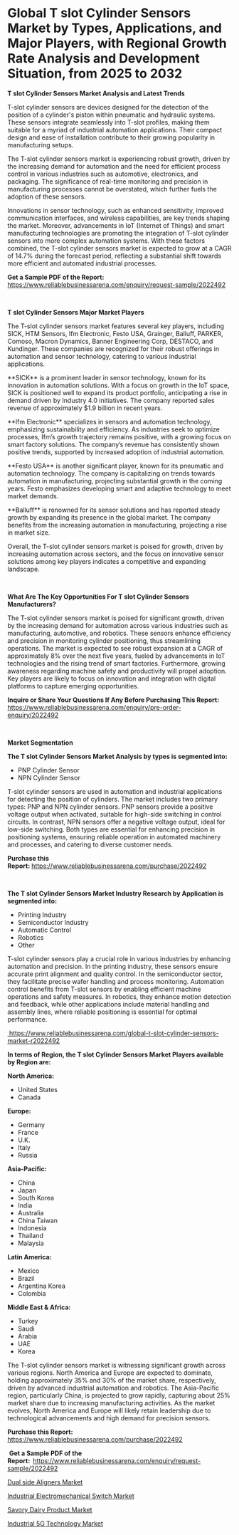 <p><h1>Global T slot Cylinder Sensors Market by Types, Applications, and Major Players, with Regional Growth Rate Analysis and Development Situation, from 2025 to 2032</h1></p><p><strong>T slot Cylinder Sensors Market Analysis and Latest Trends</strong></p>
<p><p>T-slot cylinder sensors are devices designed for the detection of the position of a cylinder's piston within pneumatic and hydraulic systems. These sensors integrate seamlessly into T-slot profiles, making them suitable for a myriad of industrial automation applications. Their compact design and ease of installation contribute to their growing popularity in manufacturing setups.</p><p>The T-slot cylinder sensors market is experiencing robust growth, driven by the increasing demand for automation and the need for efficient process control in various industries such as automotive, electronics, and packaging. The significance of real-time monitoring and precision in manufacturing processes cannot be overstated, which further fuels the adoption of these sensors.</p><p>Innovations in sensor technology, such as enhanced sensitivity, improved communication interfaces, and wireless capabilities, are key trends shaping the market. Moreover, advancements in IoT (Internet of Things) and smart manufacturing technologies are promoting the integration of T-slot cylinder sensors into more complex automation systems. With these factors combined, the T-slot cylinder sensors market is expected to grow at a CAGR of 14.7% during the forecast period, reflecting a substantial shift towards more efficient and automated industrial processes.</p></p>
<p><strong>Get a Sample PDF of the Report:&nbsp;</strong> <a href="https://www.reliablebusinessarena.com/enquiry/request-sample/2022492?utm_campaign=1143&utm_medium=2&utm_source=Github&utm_content=ia&utm_term=29032025&utm_id=t-slot-cylinder-sensors">https://www.reliablebusinessarena.com/enquiry/request-sample/2022492</a></p>
<p>&nbsp;</p>
<p><strong>T slot Cylinder Sensors Major Market Players</strong></p>
<p><p>The T-slot cylinder sensors market features several key players, including SICK, HTM Sensors, Ifm Electronic, Festo USA, Grainger, Balluff, PARKER, Comoso, Macron Dynamics, Banner Engineering Corp, DESTACO, and Kundinger. These companies are recognized for their robust offerings in automation and sensor technology, catering to various industrial applications.</p><p>**SICK** is a prominent leader in sensor technology, known for its innovation in automation solutions. With a focus on growth in the IoT space, SICK is positioned well to expand its product portfolio, anticipating a rise in demand driven by Industry 4.0 initiatives. The company reported sales revenue of approximately $1.9 billion in recent years.</p><p>**Ifm Electronic** specializes in sensors and automation technology, emphasizing sustainability and efficiency. As industries seek to optimize processes, Ifm’s growth trajectory remains positive, with a growing focus on smart factory solutions. The company’s revenue has consistently shown positive trends, supported by increased adoption of industrial automation.</p><p>**Festo USA** is another significant player, known for its pneumatic and automation technology. The company is capitalizing on trends towards automation in manufacturing, projecting substantial growth in the coming years. Festo emphasizes developing smart and adaptive technology to meet market demands.</p><p>**Balluff** is renowned for its sensor solutions and has reported steady growth by expanding its presence in the global market. The company benefits from the increasing automation in manufacturing, projecting a rise in market size.</p><p>Overall, the T-slot cylinder sensors market is poised for growth, driven by increasing automation across sectors, and the focus on innovative sensor solutions among key players indicates a competitive and expanding landscape.</p></p>
<p>&nbsp;</p>
<p><strong>What Are The Key Opportunities For T slot Cylinder Sensors Manufacturers?</strong></p>
<p><p>The T-slot cylinder sensors market is poised for significant growth, driven by the increasing demand for automation across various industries such as manufacturing, automotive, and robotics. These sensors enhance efficiency and precision in monitoring cylinder positioning, thus streamlining operations. The market is expected to see robust expansion at a CAGR of approximately 8% over the next five years, fueled by advancements in IoT technologies and the rising trend of smart factories. Furthermore, growing awareness regarding machine safety and productivity will propel adoption. Key players are likely to focus on innovation and integration with digital platforms to capture emerging opportunities.</p></p>
<p><strong>Inquire or Share Your Questions If Any Before Purchasing This Report:</strong> <a href="https://www.reliablebusinessarena.com/enquiry/pre-order-enquiry/2022492?utm_campaign=1143&utm_medium=2&utm_source=Github&utm_content=ia&utm_term=29032025&utm_id=t-slot-cylinder-sensors">https://www.reliablebusinessarena.com/enquiry/pre-order-enquiry/2022492</a></p>
<p>&nbsp;</p>
<p><strong>Market Segmentation</strong></p>
<p><strong>The T slot Cylinder Sensors Market Analysis by types is segmented into:</strong></p>
<p><ul><li>PNP Cylinder Sensor</li><li>NPN Cylinder Sensor</li></ul></p>
<p><p>T-slot cylinder sensors are used in automation and industrial applications for detecting the position of cylinders. The market includes two primary types: PNP and NPN cylinder sensors. PNP sensors provide a positive voltage output when activated, suitable for high-side switching in control circuits. In contrast, NPN sensors offer a negative voltage output, ideal for low-side switching. Both types are essential for enhancing precision in positioning systems, ensuring reliable operation in automated machinery and processes, and catering to diverse customer needs.</p></p>
<p><strong>Purchase this Report:&nbsp;</strong><a href="https://www.reliablebusinessarena.com/purchase/2022492?utm_campaign=1143&utm_medium=2&utm_source=Github&utm_content=ia&utm_term=29032025&utm_id=t-slot-cylinder-sensors">https://www.reliablebusinessarena.com/purchase/2022492</a></p>
<p>&nbsp;</p>
<p><strong>The T slot Cylinder Sensors Market Industry Research by Application is segmented into:</strong></p>
<p><ul><li>Printing Industry</li><li>Semiconductor Industry</li><li>Automatic Control</li><li>Robotics</li><li>Other</li></ul></p>
<p><p>T-slot cylinder sensors play a crucial role in various industries by enhancing automation and precision. In the printing industry, these sensors ensure accurate print alignment and quality control. In the semiconductor sector, they facilitate precise wafer handling and process monitoring. Automation control benefits from T-slot sensors by enabling efficient machine operations and safety measures. In robotics, they enhance motion detection and feedback, while other applications include material handling and assembly lines, where reliable positioning is essential for optimal performance.</p></p>
<p><a href="https://www.reliablebusinessarena.com/global-t-slot-cylinder-sensors-market-r2022492?utm_campaign=1143&utm_medium=2&utm_source=Github&utm_content=ia&utm_term=29032025&utm_id=t-slot-cylinder-sensors">&nbsp;https://www.reliablebusinessarena.com/global-t-slot-cylinder-sensors-market-r2022492</a></p>
<p><strong>In terms of Region, the T slot Cylinder Sensors Market Players available by Region are:</strong></p>
<p>
    <p> <strong> North America: </strong>
        <ul>
            <li>United States</li>
            <li>Canada</li>
        </ul>
        </p> 
    <p> <strong> Europe: </strong>
        <ul>
            <li>Germany</li>
            <li>France</li>
            <li>U.K.</li>
            <li>Italy</li>
            <li>Russia</li>
        </ul>
        </p> 
    <p> <strong> Asia-Pacific: </strong>
        <ul>
            <li>China</li>
            <li>Japan</li>
            <li>South Korea</li>
            <li>India</li>
            <li>Australia</li>
            <li>China Taiwan</li>
            <li>Indonesia</li>
            <li>Thailand</li>
            <li>Malaysia</li>
        </ul>
        </p> 
    <p> <strong> Latin America: </strong>
        <ul>
            <li>Mexico</li>
            <li>Brazil</li>
            <li>Argentina Korea</li>
            <li>Colombia</li>
        </ul>
        </p> 
    <p> <strong> Middle East & Africa: </strong>
        <ul>
            <li>Turkey</li>
            <li>Saudi</li>
            <li>Arabia</li>
            <li>UAE</li>
            <li>Korea</li>
        </ul>
    </p>
    </p>
<p><p>The T-slot cylinder sensors market is witnessing significant growth across various regions. North America and Europe are expected to dominate, holding approximately 35% and 30% of the market share, respectively, driven by advanced industrial automation and robotics. The Asia-Pacific region, particularly China, is projected to grow rapidly, capturing about 25% market share due to increasing manufacturing activities. As the market evolves, North America and Europe will likely retain leadership due to technological advancements and high demand for precision sensors.</p></p>
<p><strong>Purchase this Report: </strong><a href="https://www.reliablebusinessarena.com/purchase/2022492?utm_campaign=1143&utm_medium=2&utm_source=Github&utm_content=ia&utm_term=29032025&utm_id=t-slot-cylinder-sensors">https://www.reliablebusinessarena.com/purchase/2022492</a></p>
<p>&nbsp;<strong>Get a Sample PDF of the Report:&nbsp;&nbsp;</strong><a href="https://www.reliablebusinessarena.com/enquiry/request-sample/2022492?utm_campaign=1143&utm_medium=2&utm_source=Github&utm_content=ia&utm_term=29032025&utm_id=t-slot-cylinder-sensors">https://www.reliablebusinessarena.com/enquiry/request-sample/2022492</a></p>
<p><strong></strong></p>
<p><p><a href="https://github.com/seyalshudae7/Market-Research-Report-List-1/blob/main/dual-side-aligners-market.md?utm_campaign=1143&utm_medium=2&utm_source=Github&utm_content=ia&utm_term=29032025&utm_id=t-slot-cylinder-sensors">Dual side Aligners Market</a></p><p><a href="https://github.com/oliffzillamv/Market-Research-Report-List-1/blob/main/industrial-electromechanical-switch-market.md?utm_campaign=1143&utm_medium=2&utm_source=Github&utm_content=ia&utm_term=29032025&utm_id=t-slot-cylinder-sensors">Industrial Electromechanical Switch Market</a></p><p><a href="https://github.com/koskasislo39/Market-Research-Report-List-1/blob/main/savory-dairy-product-market.md?utm_campaign=1143&utm_medium=2&utm_source=Github&utm_content=ia&utm_term=29032025&utm_id=t-slot-cylinder-sensors">Savory Dairy Product Market</a></p><p><a href="https://github.com/baetahassaz6/Market-Research-Report-List-1/blob/main/industrial-5g-technology-market.md?utm_campaign=1143&utm_medium=2&utm_source=Github&utm_content=ia&utm_term=29032025&utm_id=t-slot-cylinder-sensors">Industrial 5G Technology Market</a></p></p>
